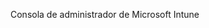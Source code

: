 <Token xmlns:xlink="http://www.w3.org/1999/xlink">Consola de administrador de Microsoft Intune</Token>

<!--HONumber=Jun16_HO4-->


